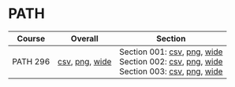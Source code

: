 # PATH

| Course | Overall | Section |
| ------ | ------- | ------- |
| PATH 296 | [csv](https://github.com/UCSD-Historical-Enrollment-Data/2025Fall/blob/main/overall/PATH%20296.csv), [png](https://raw.githubusercontent.com/UCSD-Historical-Enrollment-Data/2025Fall/main/plot_overall/PATH%20296.png), [wide](https://raw.githubusercontent.com/UCSD-Historical-Enrollment-Data/2025Fall/main/plot_overall_wide/PATH%20296.png) | Section 001: [csv](https://github.com/UCSD-Historical-Enrollment-Data/2025Fall/blob/main/section/PATH%20296_001.csv), [png](https://raw.githubusercontent.com/UCSD-Historical-Enrollment-Data/2025Fall/main/plot_section/PATH%20296_001.png), [wide](https://raw.githubusercontent.com/UCSD-Historical-Enrollment-Data/2025Fall/main/plot_section_wide/PATH%20296_001.png)<br>Section 002: [csv](https://github.com/UCSD-Historical-Enrollment-Data/2025Fall/blob/main/section/PATH%20296_002.csv), [png](https://raw.githubusercontent.com/UCSD-Historical-Enrollment-Data/2025Fall/main/plot_section/PATH%20296_002.png), [wide](https://raw.githubusercontent.com/UCSD-Historical-Enrollment-Data/2025Fall/main/plot_section_wide/PATH%20296_002.png)<br>Section 003: [csv](https://github.com/UCSD-Historical-Enrollment-Data/2025Fall/blob/main/section/PATH%20296_003.csv), [png](https://raw.githubusercontent.com/UCSD-Historical-Enrollment-Data/2025Fall/main/plot_section/PATH%20296_003.png), [wide](https://raw.githubusercontent.com/UCSD-Historical-Enrollment-Data/2025Fall/main/plot_section_wide/PATH%20296_003.png) |
